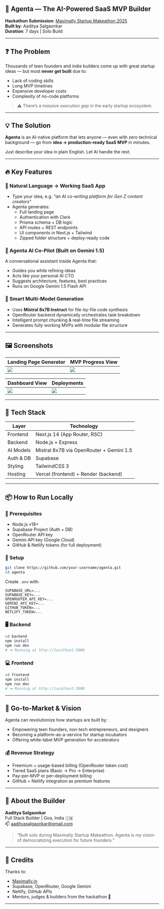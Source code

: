 
## 🚀 Agenta — The AI-Powered SaaS MVP Builder

**Hackathon Submission**: [Maximally Startup Makeathon 2025](https://maximally.in)  
**Built by**: Aaditya Salgaonkar  
**Duration**: 7 days | Solo Build  

---

## ❓ The Problem

Thousands of teen founders and indie builders come up with great startup ideas — but most **never get built** due to:

- Lack of coding skills
- Long MVP timelines
- Expensive developer costs
- Complexity of no-code platforms

> ⚠️ There’s a *massive execution gap* in the early startup ecosystem.

---

## 💡 The Solution

**Agenta** is an AI-native platform that lets anyone — even with zero technical background — go from **idea → production-ready SaaS MVP** in minutes.

Just describe your idea in plain English.
Let AI handle the rest.

---

## 🔥 Key Features

### 🎯 Natural Language → Working SaaS App
- Type your idea, e.g. _"an AI co-writing platform for Gen Z content creators"_
- Agenta generates:
  - Full landing page
  - Authentication with Clerk
  - Prisma schema + DB logic
  - API routes + REST endpoints
  - UI components in Next.js + Tailwind
  - Zipped folder structure + deploy-ready code

### 🤖 Agenta AI Co-Pilot (Built on Gemini 1.5)
A conversational assistant inside Agenta that:
- Guides you while refining ideas
- Acts like your personal AI CTO
- Suggests architecture, features, best practices
- Runs on Google Gemini 1.5 Flash API

### 🧠 Smart Multi-Model Generation
- Uses **Mistral 8x7B Instruct** for file-by-file code synthesis
- OpenRouter backend dynamically orchestrates task breakdown
- Intelligent prompt chunking & real-time file streaming
- Generates fully working MVPs with modular file structure

---

## 🖼️ Screenshots

| Landing Page Generator | MVP Progress View |
|------------------------|-------------------|
| ![](./Agenta%20-%20Aaditya%20Salgaonkar%20-%20Maximally%20Startup%20Makeathon/screencapture-localhost-3000-create-2025-07-06-14_33_38.png) | ![](./Agenta%20-%20Aaditya%20Salgaonkar%20-%20Maximally%20Startup%20Makeathon/screencapture-localhost-3000-generate-progress-2025-07-06-14_41_11.png) |

| Dashboard View | Deployments |
|----------------|-------------|
| ![](./Agenta%20-%20Aaditya%20Salgaonkar%20-%20Maximally%20Startup%20Makeathon/screencapture-localhost-3000-dashboard-2025-07-06-16_50_03.png) | ![](./Agenta%20-%20Aaditya%20Salgaonkar%20-%20Maximally%20Startup%20Makeathon/screencapture-localhost-3000-deployments-2025-07-06-16_53_09.png) |

---

## 🧰 Tech Stack

| Layer        | Technology |
|--------------|------------|
| Frontend     | Next.js 14 (App Router, RSC) |
| Backend      | Node.js + Express |
| AI Models    | Mistral 8x7B via OpenRouter + Gemini 1.5 |
| Auth & DB    | Supabase |
| Styling      | TailwindCSS 3 |
| Hosting      | Vercel (frontend) + Render (backend) |

---

## 📦 How to Run Locally

### 🔧 Prerequisites
- Node.js v18+
- Supabase Project (Auth + DB)
- OpenRouter API key
- Gemini API key (Google Cloud)
- GitHub & Netlify tokens (for full deployment)

### 🧬 Setup

```bash
git clone https://github.com/your-username/agenta.git
cd agenta
```

Create `.env` with:

```env
SUPABASE_URL=...
SUPABASE_KEY=...
OPENROUTER_API_KEY=...
GEMINI_API_KEY=...
GITHUB_TOKEN=...
NETLIFY_TOKEN=...
```

### 🖥 Backend

```bash
cd backend
npm install
npm run dev
# ➜ Running at http://localhost:5000
```

### 💻 Frontend

```bash
cd frontend
npm install
npm run dev
# ➜ Running at http://localhost:3000
```

---

## 💼 Go-to-Market & Vision

Agenta can revolutionize how startups are built by:
- Empowering teen founders, non-tech entrepreneurs, and designers
- Becoming a platform-as-a-service for startup incubators
- Offering white-label MVP generation for accelerators

### 💰 Revenue Strategy
- Freemium + usage-based billing (OpenRouter token cost)
- Tiered SaaS plans (Basic → Pro → Enterprise)
- Pay-per-MVP or per-deployment billing
- GitHub + Netlify integration as premium features

---

## 🙋 About the Builder

**Aaditya Salgaonkar**  
Full Stack Builder | Goa, India 🇮🇳  
📫 aadityasalgaonkar@gmail.com  

> “Built solo during Maximally Startup Makeathon. Agenta is my vision of democratizing execution for future founders.”

---


## 🙏 Credits

Thanks to:

- [Maximally.in](https://maximally.in)
- Supabase, OpenRouter, Google Gemini
- Netlify, GitHub APIs
- Mentors, judges & builders from the hackathon 💙

---
